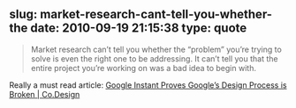 slug: market-research-cant-tell-you-whether-the
date: 2010-09-19 21:15:38
type: quote
---

> Market research can’t tell you whether the “problem” you’re trying to solve is even the right one to be addressing. It can’t tell you that the entire project you’re working on was a bad idea to begin with.

Really a must read article: [Google Instant Proves Google’s Design Process is Broken | Co.Design](http://www.fastcodesign.com/1662273/google-equates-design-with-endless-testing-theyre-wrong)
